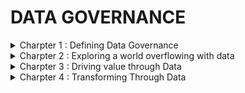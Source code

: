 # DATA GOVERNANCE

<details>
<summary> Charpter 1 : Defining Data Governance </summary>
<br>                                                                                         

## What is Governance
- is manner an entity chooses to oversee the control and direction of an area of interest.
- it takes the form of how decisions are made, regulated and enforced.
  
## What is Data Governance
- Discovery ( what you have )
- Classification - assigning data into categories
- Policy ( What to keep ) - setting guidelines and standards
- Rules - ways to help enforce data policies
- successful data governance also means that data risk can be minimized, data compliance and regulatory requirements can be met with ease.

## Data Governance Vs Data Management
- Data governance is focused on roles and responsibilities, policies, definitions, metrics and lifecycle of data.
- Data management is the technical implementation of data governance.

## DG Vs Information Governance
- DG focuses on data, independent of its meaning.
- IG is concerned with the meaning of the data and its relationship in terms of outcomes and value to the organization, customers and other stakeholders.

## The Value of Data Governance
- main advantages :
  - improved data quality
  - increased data compliance
  - improved data-driven decision-making
  - enhanced business perfomance
  - improved data search
  - reduced risks from data-related issues
  - reduced data management costs
  - established rules for handling data

# Creating a Data Governance Program
- Data governance cycle.

## Developing a Data Governance Framework
### Leadership and Strategy
- Your data governance program must be aligned with the strategy of the organization.
- Data plays a role in many aspects of the organization strategy, including risk management , innovation and operation efficiencies.

### Roles and Responsibilies
- Your data governance will be possible only with right people doing the right things at the right time.
- Each framework includes the identification and assignment of specific roles and responsibilities.

### Policies, Processes and Standards
- This are at the heart of Data governance program and guide responsibilities and support uniformity across organization.
- Each of these must be designed, developed and deployed. depending on size and complexity of the organization.

### Metrics
- Data governance program must have mechanism to measure whether it is delivering the expected results.
- Based on the metrics, you and team can make continuous improvements to ensure program is producing value.

### Tools
- Master Data management
- data catalogs
- search
- security
- integration
- analytics
- Compliance

### Communications and Collaboration
- Ongoing and evolving requirements, high quality communications are key.
- communication such as in-person meetings, emails and workshops.

## Preparing for Data Governance
- forming a team, creating a plan, nuy tools is not enough to implement data governance.
- Data governance requires understanding whether organization is ready to accept it, Being ready to determine which data culture exists.
- Ensure organizations strategy is fully aligned with the proposed program.

## What is data culture?
- refers to shared values, beliefs and practices within an organization that promote data-driven approach to decision-making, innovation and everyday operations.
- data culture is how your organization values data and how it manages and uses it.

### Assessing the Data Culture
- To increase chances of success - understand data culture of your organization and determine how to broaden it and mature it.
- In a data culture, decisions are based on data and the insights they can produce.
- Only make data-drive decisions if the data used is trusted.
- Trust is built when data is high quality, its origin and value are understood and team members know how it can contribute to the goals of the business.
- To start, assess the maturity of your organizations data culture.

## Maturing the Data Culture
- To better prepare the organization for data governance by maturing the data culture.
  - Help leaders communicate the value of data.
  - Provide basic tools and education for data use that include manipulating data, analytics, data cleansing, basic query commands and visualization.
  - Do something to show progress.
  - provide a channel for feedback and positive discussion.
 
  ## Assessing Data Governance Readiness
  - Before begin designing data governance consider determining if organization is ready for data governance program.
  - data governance readiness
    - Tha basic data culture exists
    - Program 100% aligned with business strategy
    - Senior leadership is 100% committed to the program and its goals.
    - Senior Leadership understands this is a strategic, enterprise program
    - The program has the commitment to fund its creation and to maintain it in the long term.
    - You have documented the ROI
    - Legal and compliance teams understand and support the goals of the program
    - Fundemental data skills exist for the data governance journey.
    - The IT organization is capable and resourced to support the program.
</details>


<details>
<summary> Charpter 2 : Exploring a world overflowing with data </summary>
<br>

## Defining Data
### Why all the focus on data?
- Data refers to collections of digitally stored units.
- Data is also defined based on its captured formT.
  - structured : formatted to a set structure, fits nicely intoa table, ready for analysis.
  - unstructure : stored in native format must be processed to be used.
  - semi-structured : Data that contains additional information to enable the native format to be searched and analyzed.

## Welcome to the Zettabyte Era

## From Data to Insight
- The difference between Data and Information
![image](https://github.com/sabelosiba/DataGovernance-Accelerator/assets/88839789/55cd20f0-b597-4ccd-9925-64999f3ed284)

- The journey from data to insight.
![image](https://github.com/sabelosiba/DataGovernance-Accelerator/assets/88839789/b0bfd6c0-c0ff-4e36-b669-fdfca309e814)

## The role of Data in the 21st Century
## Data-Driven Decision Making
## Data as the New Oil
- data must be organized and analyzed to understand patterns, make decisions, identify problems and feed other systems.

## Data Ownership
- describes the rights a person or organization has over one or more data sets.

## Data Architecture
- Enterprise Architecture (EA) is when designing the technical needs of an organization to support its business strategy.
- Using standards and established principles, organizations can analyze, design, plan, and implement the right technologies, policies, and projects to support business goals.
- A subset of EA is data architecture.
- Data architecture is the agreed blueprint for how data supports an organization’s functions and technologies.
- Data architecture supports:
  - ensuring data is available to those who need it and approved to use it.
  - Reducing the complexity of accessing and utilizing data
  - Creating and enforcing data protections to support organizational policies and obligations
  - Adopting and agreeing to daa standards
  - Optimizing the flow and eefient use of data to eliminate bottlenecks and duplication.

  ## The Lifecycle of Data
  1. Creation : Manual or automated data get created internally or externally.
  2. Storage : data must be stored, most likely in database, also database needs a home as local drive, server or cloud service.
  3. Usage : Data may need to be processed to useful. including cleaning it of errors, transforming it to another format and securing access rights
  4. Archival : data not currently used moved to long term term storage system out of production environment. in future can be retrieved and utilized.
  5. Destruction : make data inaccessible and unreadable. it can be physical destruction of a device such as a hard drive.

  *The idea that data is in different states at different times is an essential context of data governance. Depending on the stage of its life, data may be treated differently and have unique requirements.*

## Understanding the impact of Big Data
### The role of the U.S. Census in the information revolution
- d

## Defining Big Data
- Big data is structured and unstructured data that is so massive and complex in scale, that it’s difficult and often impossible to process via traditional data management techniques.
- Define and characterize big data :
  - Volume : the scale of data being produced is unorecedented and requires new tools, skills and processes.
  - Variety : new formats emerg all the time, requires different methods of handling from analysis to security
  - Velocity : data is moving at increasing speed.
  - Variability : The fact that the creation and flow of data are unpredictable.
  - Veracity : The quality, accuracy and truthfulness of large volume of different sets of data differ, causing challenges to data management.
 
### Drivers of Big Data
- the world creating more data each data which is more than all the data created since the dawn of civiliation.

### Consequences of Big Data
- Even assuming data is good quality
  - its not easily accessible
  - its not easy to analyze
- 80% of data is unstructured
- a lot of data has duplicates
- some data is bad, has errors, cannot be trusted

### What about small data?
- spreadsheets, short surveys and go-to lists

### Enter the realm of Smart Data
- Smart has emerged as a new term that defines big data thats been optimally prepared for use to deliver highest usiness value.
- Smart data uses new processes and tools to make the data most useful.
- Analytics applications can use high-quality real-time data generated in a manufacturing setting.
  

</details>


<details>
<summary> Charpter 3 : Driving value through Data </summary>
<br>

## Identifying the roles of data
- its critical to ensure that data is high quality, secure, compliant and accessible to the right peaople at the right time.

## Operations
- Business operations concern with deffirent set of activities to run the day to day needs and drives the mission of an organization.
- Operations use data to make decisions, enable systems to run, and deliver data to internal and external entities.

## Strategy 
- This is creating a plan that supports objectives and goals.
- Understanding the challenges to delivering on the organizations purpose and then agree to solutions.
- Strategy leads to implementation and requires the support of operations to realize its goals.


## Decision Making
- Within organizations, access to large quantity data and information has resulted in quicker and better-quality business decisions.

## Measuring
- Organizations are in a continuous state of measurement, Every observed unit of data contributes to building a picture of the business.
- Data measurements can be quantitative or qualitative.

## Monitoring 
- This is an on going process of collecting and evaluating the performance of item of interest, project or system.
- Monitoring helps to ensure the continuity, stability and reliability of that being supervised.
- The data produced through monitoring feeds reports, reeal-time systems and software-based dashboards.
- monitoring is another process thats converts data into insight
- you have to *measure* something that you want to *monitor* 🤝
-

## Insight management
- begins with gathering and analyzing data from different sources, In order determine wat data process.
- involves designing and creating the most effective manner to communicate findings.

## Reporting
- are online or physical presentations of data and information on some aspect of an organization. e.g sales of a product during specific period
- purpose of reporting is largely about iimporved decision-making.

## Other Roles of Data
- Artificial intelligence (AI) : it is from the data that AI learns patterns and determines probabilities.
- Problem-solving : Data plays a role in how a problem is defined, determine solutions available, evaluate solution to use and measure the success or failure of the solution applied.
- Data reuse : reduces data collection dulication and increase the value of data

## Improving Outcomes with Data

## Approaching Data anas Asswet
- An asset is something owned by a person. organization with expectation to bring economic benefit.
- includes generation of income, reduction of expenses or increase in net worth.
- Asset can be tangible or intangible:
  - tangible ( physical ) : inventory and property.
  - intangible : copyrights
- Data is intangible
- economic value of data :
  - improves operations
  - increases existing revenue
  - reduces risk
  - builds relationships with customers and stakeholders
  - improve quality of products and services.
  - enables innovation

## Data analytics
- Basics steps in data analysis
  ![image](https://github.com/sabelosiba/DataGovernance-Accelerator/assets/88839789/c77c6799-ea38-447e-b7d6-6c7c422efaa5)

- four types of data analytics :
  - Descriptive : It is insight on past performance.
  - Diagnostic : answer to “Why did this happen?” by taking a more in-depth look at data to uncover subtle patterns.
  - Predictive : use techniques to find patterns and make predictions about the future.
  - Prescriptive : focuses on what action should be taken from predicted trends

## Data management
- Data management is the implementation of data governance
- *Data governance is defining the roles, policies, controls and processes for increasing the quality and value of organization data*
- you collect and store data, you are technically managing it.
  
**Who would choose to make decisions based on bad data?**
- Poor data management results in security and compliance issues, error in data sets and low confidence in the quality of data.
- On other hand, good data management result in reduced data security breaches and lower compliance, regulatory and private issues.
- Data management processess involve the collection, storage, organization, maintenance and analytics of an organization.
- responsibilities include data standarduzation, encrytion and archiving.

## Governing Data
- means that some level of control exists to support a related policy.eg back-up daily data and control is documentation.
- The success og=f governing data can be reduced to 3 factors:
  - People : people are defining, designing and maintaning data use. And responsible for quality.
  - Policies : a data policy contains set of adopted rules that handle data in specific condintions and for particular outcomes. policies apply in quality, privacy and security.
  - Metrics : consinde how each policy is measured. Metrics must be in support of both technical and business needs.
</details>

<details>
<summary> Charpter 4 : Transforming Through Data </summary>
<br>
 
## Examining the Broader value of Data
- Data democratization - is the ability of team members to access data they need for their work, without relying on specialists.
- A data silo is data repository controlled by an entity in an organization but not known/shared by other parts of the business.
- data silos reduce collaboration and increase data inconsistencies, also they source of risk including security and regulatory issues.
- data governance helps eliminate data unnecessary data siloes.

## Data catalogs
- *how members can find data*
- method of data discoverability is the creation of an enterprrise data catalog.
- e.g store catalog of product details
- 3 benefits of data catalogs:
  - Finding data : helps users identify and locate data that is useful.
  - Understanding data : answers data questions the purpose and data user
  - Making data more useful : creats visibility, describe value and provides access to information.

- data catalog cointains data about the data called metadata
- 3 types of metadata in a data catalog:
  - Technical metadata : Data about the design of a data set. e.g tables,files names
  - Business metadata : organizational data such as business description, assessment of data quality
  - Operational metadata : Data such as when the data was last accessed, who accessed it and when was it last backed up.
 - Metadata examples : filenames, file locations, data owners & stewards, data descriptions, dates created & last modified, list of database tabkes and views.

- with data catalog, an ot=rganization can :
  - reduce data duplication
  - increase operational effeciencies and innovation
  - understand data quality
  - manage compliance

## From Data to Insight
- actionable data is the most valuable data to an organization.

## Data analytics
- Data analysis is identifying data set. examining it and reporting on findings. its a subset of data analytics
- Dta analytics is science that involves collectiong, cleaning, organization, storing and analyzing data
- The source of data for analytics is one or combination of :
  - First-party data : data that an organization collects.
  - Second-party : obtained from another organization
  - Thrird-party : aggregated data obtained from a provider

## Data Monetization
- data valuation - without a process to place a price on a data set.
- data monetization - is when data provides an economic benefit to an organization
- data valuation is a requirement for data monetization such as selling or licensing data.
- ways to determine data valuation:
  - Cost value method : value is calculated by determining how much it costs to produce,store and replace lost data.
  - Market value approach : value is calculated by researching how comparable data is being priced in open market.
  - Economic value approach : calculated by measuring the impact a data set has on the business bottom line.
  - With-and-without method : claculated by quantifying the impact on cash flow if a data set needs to be replaced.
 
## Data-Driven Descision Making
- is process of using data to drive business decisions.
- DDDM needs data culture
- Ensuring the right people can use the right data at the right time requires data security and data use policies
- Six-step process to DDDM:
  1. Define the Objectives : relative with orgganizational goals. help scope the work and define metrics.
  2. Identify the data : in addition to using data catalogue, enterprise search this requires engaging with impacted stakeholders. also consult data stewards, data owners
  3. Prepare the data : use deep data science skills to prepare the data for use
  4. Analyze the data : complex analysis and continuous efforts used, include support for ETL architecture. To analyze this data need visualizations.
  5. Determine the findings : once data is displayed in variety of ways, you can ask questions about it.
  6. Take action : Make your decisions.
 
## Developing a Data Strategy for Improved Results
- *Why does every organization need a data strategy?*
  - The purpose of any type of strategy is to agree on a set of guiding principles that inform decision-making in support of a desired outcome.
  -  In simple terms, it’s the roadmap on how to reach your goals.
</details>
